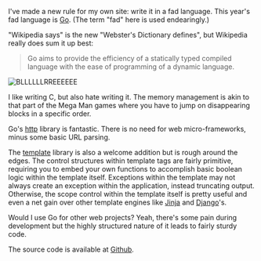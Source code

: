<!--
{
    "Title": "Let's go!",
    "Date": "2012-11-01 07:58 PM",
    "Tags": ["meta","golang"]
}
-->

I've made a new rule for my own site: write it in a fad language. This year's
fad language is [Go](http://golang.org). (The term "fad" here is used endearingly.)

"Wikipedia says" is the new "Webster's Dictionary defines", but Wikipedia really
does sum it up best:

> Go aims to provide the efficiency of a statically typed compiled language
> with the ease of programming of a dynamic language.

<img class="left-body" src="http://i.imgur.com/vTAzf.jpg" alt="BLLLLLLRREEEEEE" />

I like writing C, but also hate writing it. The memory management is akin to that 
part of the Mega Man games where you have to jump on disappearing blocks in a specific order.

Go's [http](http://golang.org/pkg/net/http/) library is fantastic. There is no 
need for web micro-frameworks, minus some basic URL parsing.

The [template](http://golang.org/pkg/html/template) library is also a welcome 
addition but is rough around the edges. The control structures within template
tags are fairly primitive, requiring you to embed your own functions to accomplish
basic boolean logic within the template itself. Exceptions within the template
may not always create an exception within the application, instead truncating
output. Otherwise, the scope control within the template itself is pretty
useful and even a net gain over other template engines like [Jinja](http://jinja.pocoo.org/) and [Django](https://www.djangoproject.com/)'s.

Would I use Go for other web projects? Yeah, there's some pain during development
but the highly structured nature of it leads to fairly sturdy code.

The source code is available at [Github](http://github.com/lysol/derekarnold.net2).
